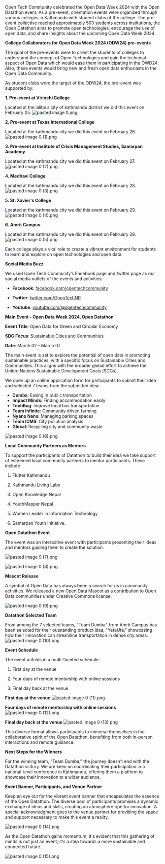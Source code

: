 

Open Tech Community celebrated the Open Data Week 2024 with the Open Datathon event. As a pre-event, orientation events were organized through various colleges in Kathmandu with student clubs of the college. The pre-event collective reached approximately 500 students across institutions, the Open Datathon aims to promote open technologies, encourage the use of open data, and share insights about the upcoming Open Data Week 2024.

**College Collaborators for Open Data Week 2024 (ODW24) pre-events**

The goal of the pre-events were to orient the students of colleges to understand the concept of Open Technologies and gain the technical aspect of Open Data which would ease them in participating in the OWD24. Also, these events would bring new and fresh open data enthusiasts in the Open Data Community.

As student clubs were the target of the ODW24, the pre-event was supported by:

**1. Pre-event at Virinchi College**

Located at the lalitpur city of kathmandu district we did this event on February 25.
![pasted image 0.png](https://github.com/opentechcommunity/events/blob/main/owd24/pasted%20image%200.png?raw=true)

**2. Pre-event at Texas International College**

Located at the kathmandu city we did this event on February 26.
![pasted image 0 (1).png](https://github.com/opentechcommunity/events/blob/main/owd24/pasted%20image%200%20(1).png?raw=true)

**3. Pre-event at Institute of Crisis Management Studies, Samarpan Academy**

Located at the kathmandu city we did this event on February 27.
![pasted image 0 (2).png](https://github.com/opentechcommunity/events/blob/main/owd24/pasted%20image%200%20(2).png?raw=true)

**4. Medhavi College**

Located at the kathmandu city we did this event on February 28.
![pasted image 0 (3).png](https://github.com/opentechcommunity/events/blob/main/owd24/pasted%20image%200%20(3).png?raw=true)

**5. St. Xavier's College**

Located at the kathmandu city we did this event on February 29.
![pasted image 0 (4).png](https://github.com/opentechcommunity/events/blob/main/owd24/pasted%20image%200%20(4).png?raw=true)

**6. Amrit Campus**

Located at the kathmandu city we did this event on February 29.
![pasted image 0 (5).png](https://github.com/opentechcommunity/events/blob/main/owd24/pasted%20image%200%20(5).png?raw=true)

Each college plays a vital role to create a vibrant environment for students to learn and explore on open technologies and open data.


**Social Media Buzz**

We used Open Tech Community’s Facebook page and twitter page as our social media outlets of the events and activities:

-   **Facebook**: [facebook.com/opentechcommunity](https://facebook.com/opentechcommunity)
    
-   **Twitter**: [twitter.com/OpenTechNP](https://twitter.com/OpenTechNP)

-   **Youtube**: [youtube.com/@opentechcommunity](https://www.youtube.com/watch?v=YsBu2_bWBIg&ab_channel=OpenTechCommunity)
    


**Main Event - Open Data Week 2024, Open Datathon**

**Event Title**: Open Data for Green and Circular Economy

**SDG Focus**: Sustainable Cities and Communities

**Date**: March 02 - March 07

The main event is set to explore the potential of open data in promoting sustainable practices, with a specific focus on Sustainable Cities and Communities. This aligns with the broader global effort to achieve the United Nations Sustainable Development Goals (SDGs).

We open up an online application form for participants to submit their idea and selected 7 teams from the submitted idea:
- **Dumba**: Easing in public transportation
- **Impact Minds**: Finding accommodation easily
- **TechBug**: Improve local bus transportation
- **Team Infinite**: Community driven farming
- **Nyano Nano**: Managing parking spaces
- **Team ICMS**: City pollution analysis
- **Glocal**: Recycling city and community waste

![pasted image 0 (6).png](https://github.com/opentechcommunity/events/blob/main/owd24/pasted%20image%200%20(6).png?raw=true)


**Local Community Partners as Mentors**

To support the participants of Datathon to build their idea we take support of esteemed local community partners to mentor participants. These include

1.  Flutter Kathmandu
    
2.  Kathmandu Living Labs
    
3.  Open Knowledge Nepal
    
4.  YouthMapper Nepal
    
5.  Women Leader in Information Technology
    
6.  Samarpan Youth Initiative.
    

**Open Datathon Event**

The event was an interactive event with participants presenting their ideas and mentors guiding them to create the solution:

![pasted image 0 (7).png](https://github.com/opentechcommunity/events/blob/main/owd24/pasted%20image%200%20(7).png?raw=true)

![pasted image 0 (8).png](https://github.com/opentechcommunity/events/blob/main/owd24/pasted%20image%200%20(8).png?raw=true)

**Mascot Release**

A symbol of Open Data has always been a search for us in community activities. We released a new Open Data Mascot as a contribution to Open Data communities under Creative Commons license.

![pasted image 0 (9).png](https://github.com/opentechcommunity/events/blob/main/owd24/pasted%20image%200%20(9).png?raw=true)

**Datathon Selected Team**

From among the 7 selected teams, "Team Dumba" from Amrit Campus has been selected for their outstanding product idea, "YetaUta," showcasing how their innovation can streamline transportation in dense city areas.
![pasted image 0 (10).png](https://github.com/opentechcommunity/events/blob/main/owd24/pasted%20image%200%20(10).png?raw=true)

**Event Schedule**

The event unfolds in a multi-faceted schedule:

1.  First day at the venue
    
2.  Four days of remote mentorship with online sessions
    
3.  Final day back at the venue
    

**First day at the venue**
![pasted image 0 (11).png](https://github.com/opentechcommunity/events/blob/main/owd24/pasted%20image%200%20(11).png?raw=true)

**Four days of remote mentorship with online sessions**
![pasted image 0 (12).png](https://github.com/opentechcommunity/events/blob/main/owd24/pasted%20image%200%20(12).png?raw=true)

**Final day back at the venue**
![pasted image 0 (13).png](https://github.com/opentechcommunity/events/blob/main/owd24/pasted%20image%200%20(13).png?raw=true)

This diverse format allows participants to immerse themselves in the collaborative spirit of the Open Datathon, benefiting from both in-person interactions and remote guidance.

**Next Steps for the Winners**

For the winning team, "Team Dumba," the journey doesn't end with the Datathon victory. We are keen on coordinating their participation in a national-level conference in Kathmandu, offering them a platform to showcase their innovation to a wider audience.

**Event Banner, Participants, and Venue Partner**

Keep an eye out for the vibrant event banner that encapsulates the essence of the Open Datathon. The diverse pool of participants promises a dynamic exchange of ideas and skills, creating an atmosphere ripe for innovation. A special acknowledgment goes to the venue partner for providing the space and support necessary to make this event a reality.

![pasted image 0 (14).png](https://github.com/opentechcommunity/events/blob/main/owd24/pasted%20image%200%20(14).png?raw=true)

As the Open Datathon gains momentum, it's evident that this gathering of minds is not just an event; it's a step towards a more sustainable and connected future.

![pasted image 0 (15).png](https://github.com/opentechcommunity/events/blob/main/owd24/pasted%20image%200%20(15).png?raw=true)
